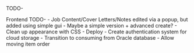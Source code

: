 TODO-

Frontend TODO- 
    - Job Content/Cover Letters/Notes edited via a popup, but added using simple gui
      - Maybe a simple version + advanced create?
    - Clean up appearance with CSS
    - Deploy
    - Create authentication system for cloud storage
    - Transition to consuming from Oracle database
    - Allow moving item order